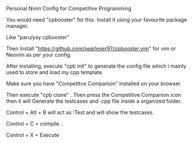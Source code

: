 Personal Nvim Config for Competitive Programming

You would need "cpbooster" for this. Install it using your favourite package manager.

Like "paru/yay cpbooster"

Then Install "https://github.com/searleser97/cpbooster.vim" for vim or Neovim as per your config.

After installing, execute "cpb init" to generate the config file which i mainly used to store and load my cpp template. 

Make sure you have "Competitve Companion" installed on your browser.

Then execute "cpb clone" . Then press the Competitive Companion icon then it will Generate the testcases and .cpp file inside a organized folder.

Control + Alt + B will act as :Test and will show the testcases.

Control + C = compile .


Control + X = Execute
